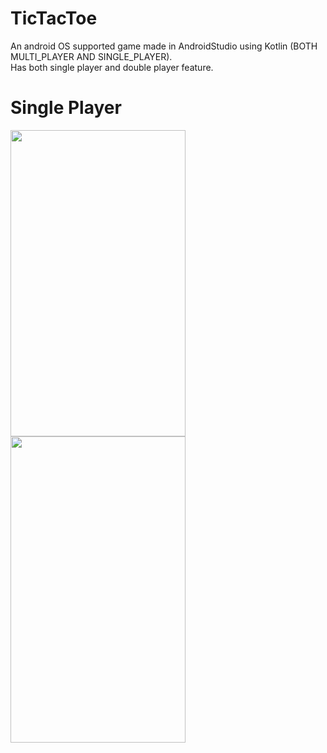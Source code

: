 # TicTacToe
An android OS supported game made in AndroidStudio using Kotlin (BOTH MULTI_PLAYER AND SINGLE_PLAYER). <br>
Has both single player and double player feature. <br>
<p>
<h1> Single Player</h1>
<img src="https://github.com/mRahulJain/TicTacToe/blob/master/app/App_Video/20190726_172810.gif" width="280" height="490"/>
<img src="https://github.com/mRahulJain/TicTacToe/blob/master/app/App_Video/20190726_173228.gif" width="280" height="490"/>
</p>
